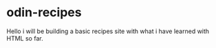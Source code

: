 # odin-recipes
Hello i will be building a basic recipes site with what i have learned with HTML so far.
